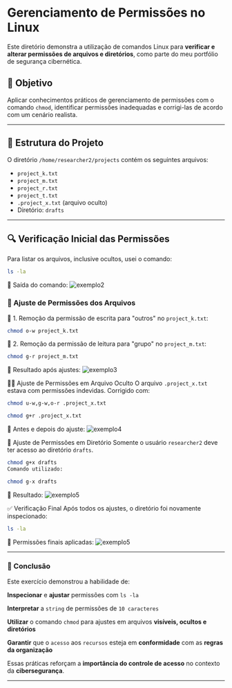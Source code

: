 # Gerenciamento de Permissões no Linux

Este diretório demonstra a utilização de comandos Linux para **verificar e alterar permissões de arquivos e diretórios**, como parte do meu portfólio de segurança cibernética.

## 🧠 Objetivo

Aplicar conhecimentos práticos de gerenciamento de permissões com o comando `chmod`, identificar permissões inadequadas e corrigi-las de acordo com um cenário realista.

---

## 📁 Estrutura do Projeto

O diretório `/home/researcher2/projects` contém os seguintes arquivos:

- `project_k.txt`
- `project_m.txt`
- `project_r.txt`
- `project_t.txt`
- `.project_x.txt` (arquivo oculto)
- Diretório: `drafts`

---

## 🔍 Verificação Inicial das Permissões

Para listar os arquivos, inclusive ocultos, usei o comando:

```bash
ls -la
```

📸 Saída do comando:
![exemplo2](/gerenciamento-de-permissoes/img/exemplo2.PNG)

### 🔐 Ajuste de Permissões dos Arquivos

📄 1. Remoção da permissão de escrita para "outros" no `project_k.txt`:

```bash
chmod o-w project_k.txt
```

📄 2. Remoção da permissão de leitura para "grupo" no `project_m.txt`:

```bash
chmod g-r project_m.txt
```

📸 Resultado após ajustes:
![exemplo3](/gerenciamento-de-permissoes/img/exemplo3.PNG)

🕵️‍♂️ Ajuste de Permissões em Arquivo Oculto
O arquivo `.project_x.txt` estava com permissões indevidas. Corrigido com:

```bash
chmod u-w,g-w,o-r .project_x.txt

chmod g+r .project_x.txt
```

📸 Antes e depois do ajuste:
![exemplo4](/gerenciamento-de-permissoes/img/exemplo4.PNG)

📁 Ajuste de Permissões em Diretório
Somente o usuário `researcher2` deve ter acesso ao diretório `drafts`.

```bash
chmod g+x drafts
Comando utilizado:

chmod g-x drafts
```

📸 Resultado:
![exemplo5](/gerenciamento-de-permissoes/img/exemplo5.PNG)

✅ Verificação Final
Após todos os ajustes, o diretório foi novamente inspecionado:

```bash
ls -la
```

📸 Permissões finais aplicadas:
![exemplo5](/gerenciamento-de-permissoes/img/exemplo5.PNG)

---

### 🧾 Conclusão

Este exercício demonstrou a habilidade de:

**Inspecionar** e **ajustar** permissões com `ls -la`

**Interpretar** a `string` de permissões de `10 caracteres`

**Utilizar** o comando `chmod` para ajustes em arquivos **visíveis, ocultos e diretórios**

**Garantir** que o `acesso` aos `recursos` esteja em **conformidade** com as **regras da organização**

Essas práticas reforçam a **importância do controle de acesso** no contexto da **cibersegurança**.

---
